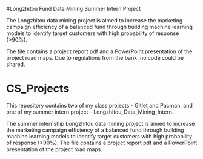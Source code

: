 #Longzhitou Fund Data Mining Summer Intern Project


The Longzhitou data mining project is aimed to increase the marketing campaign efficiency of a balanced fund 
through building machine learning models to identify target customers with high probability of response (>90%). 

The file contains a project report pdf and a PowerPoint presentation of the project road maps. 
Due to regulations from the bank ,no code could be shared.


# CS_Projects
This repository contains two of my class projects - Gitlet and Pacman, and one of my summer intern project - Longzhitou_Data_Mining_Intern.

The summer internship Longzhitou data mining project is aimed to increase the marketing campaign efficiency of a balanced fund through building machine learning models to identify target customers with high probability of response (>90%). The file contains a project report pdf and a PowerPoint presentation of the project road maps. 



